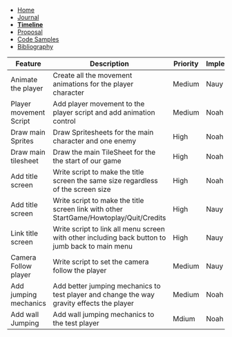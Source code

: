 - [Home](/README.md)
- [Journal](/journal.md)
- [**Timeline**](/timeline.md)
- [Proposal](/proposal.md)
- [Code Samples](/codesamples.md)
- [Bibliography](/bibliography.md)



| Feature                | Description                                                            | Priority | Implementer |
|------------------------|------------------------------------------------------------------------|----------|-------------|
| Animate the player     | Create all the movement animations for the player character            | Medium   | Nauy        |
| Player movement Script | Add player movement to the player script and add animation control     | Medium   | Noah        |
| Draw main Sprites      | Draw Spritesheets for the main character and one enemy                 | High     | Noah        |
| Draw main tilesheet    | Draw the main TileSheet for the the start of our game                  | High     | Noah        |
| Add title screen       | Write script to make the title screen the same size regardless of the screen size | High   | Noah
| Add title screen       | Write script to make the title screen link with other StartGame/Howtoplay/Quit/Credits | High   | Nauy
| Link title screen      | Write script to link all menu screen with other including back button to jumb back to main menu | High   | Nauy |
| Camera Follow player   | Write script to set the camera follow the player                       | Medium   |        Nauy |
| Add jumping mechanics  | Add better jumping mechanics to test player and change the way gravity effects the player | Medium | Noah |
| Add wall Jumping       | Add wall jumping mechanics to the test player                          | Mdium   | Noah 

